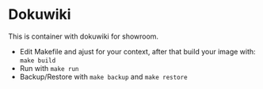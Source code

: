 # Dokuwiki

This is container with dokuwiki for showroom.

* Edit Makefile and ajust for your context, after that build your image with: `make build`
* Run with `make run`
* Backup/Restore with `make backup` and `make restore`
